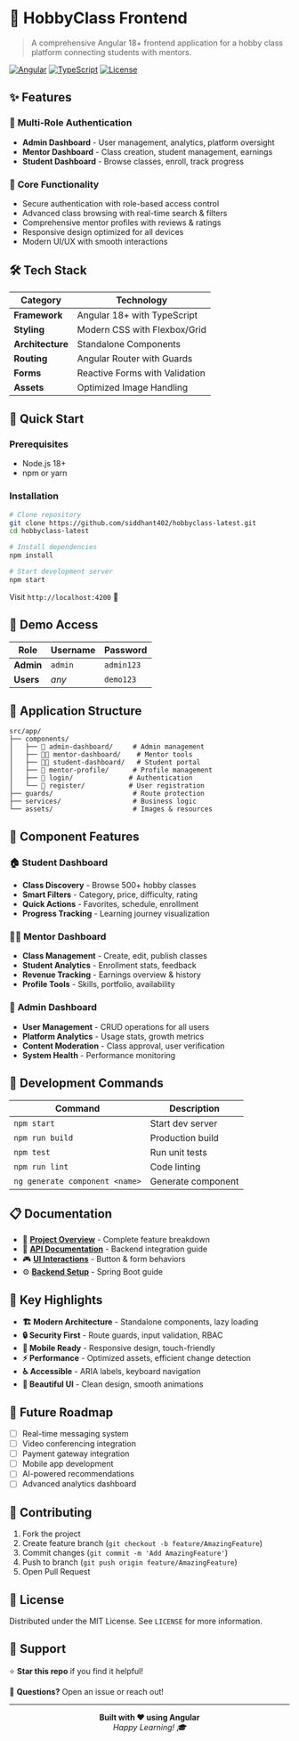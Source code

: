 # 🎨 HobbyClass Frontend

> A comprehensive Angular 18+ frontend application for a hobby class platform connecting students with mentors.

[![Angular](https://img.shields.io/badge/Angular-18%2B-red.svg)](https://angular.io/)
[![TypeScript](https://img.shields.io/badge/TypeScript-5.0%2B-blue.svg)](https://www.typescriptlang.org/)
[![License](https://img.shields.io/badge/License-MIT-green.svg)](LICENSE)

## ✨ Features

### 🔐 **Multi-Role Authentication**
- **Admin Dashboard** - User management, analytics, platform oversight
- **Mentor Dashboard** - Class creation, student management, earnings
- **Student Dashboard** - Browse classes, enroll, track progress

### 🚀 **Core Functionality**
- Secure authentication with role-based access control
- Advanced class browsing with real-time search & filters
- Comprehensive mentor profiles with reviews & ratings
- Responsive design optimized for all devices
- Modern UI/UX with smooth interactions

## 🛠️ Tech Stack

| Category | Technology |
|----------|-----------|
| **Framework** | Angular 18+ with TypeScript |
| **Styling** | Modern CSS with Flexbox/Grid |
| **Architecture** | Standalone Components |
| **Routing** | Angular Router with Guards |
| **Forms** | Reactive Forms with Validation |
| **Assets** | Optimized Image Handling |

## 🚀 Quick Start

### Prerequisites
- Node.js 18+
- npm or yarn

### Installation

```bash
# Clone repository
git clone https://github.com/siddhant402/hobbyclass-latest.git
cd hobbyclass-latest

# Install dependencies
npm install

# Start development server
npm start
```

Visit `http://localhost:4200` 🎉

## 🎯 Demo Access

| Role | Username | Password |
|------|----------|----------|
| **Admin** | `admin` | `admin123` |
| **Users** | *any* | `demo123` |

## 📱 Application Structure

```
src/app/
├── components/
│   ├── 👑 admin-dashboard/     # Admin management
│   ├── 👨‍🏫 mentor-dashboard/    # Mentor tools  
│   ├── 👨‍🎓 student-dashboard/   # Student portal
│   ├── 👤 mentor-profile/      # Profile management
│   ├── 🔐 login/              # Authentication
│   └── 📝 register/           # User registration
├── guards/                    # Route protection
├── services/                  # Business logic
└── assets/                    # Images & resources
```

## 🎨 Component Features

### 🏠 **Student Dashboard**
- **Class Discovery** - Browse 500+ hobby classes
- **Smart Filters** - Category, price, difficulty, rating
- **Quick Actions** - Favorites, schedule, enrollment
- **Progress Tracking** - Learning journey visualization

### 👨‍🏫 **Mentor Dashboard**  
- **Class Management** - Create, edit, publish classes
- **Student Analytics** - Enrollment stats, feedback
- **Revenue Tracking** - Earnings overview & history
- **Profile Tools** - Skills, portfolio, availability

### 👑 **Admin Dashboard**
- **User Management** - CRUD operations for all users
- **Platform Analytics** - Usage stats, growth metrics  
- **Content Moderation** - Class approval, user verification
- **System Health** - Performance monitoring

## 🔧 Development Commands

| Command | Description |
|---------|-------------|
| `npm start` | Start dev server |
| `npm run build` | Production build |
| `npm test` | Run unit tests |
| `npm run lint` | Code linting |
| `ng generate component <name>` | Generate component |

## 📋 Documentation

- 📖 [**Project Overview**](PROJECT_DESCRIPTION.md) - Complete feature breakdown
- 🔌 [**API Documentation**](API_ENDPOINTS.md) - Backend integration guide  
- 🎮 [**UI Interactions**](BUTTON_FUNCTIONALITY.md) - Button & form behaviors
- ⚙️ [**Backend Setup**](BACKEND_IMPLEMENTATION_GUIDE.md) - Spring Boot guide

## 🎯 Key Highlights

- **🏗️ Modern Architecture** - Standalone components, lazy loading
- **🔒 Security First** - Route guards, input validation, RBAC
- **📱 Mobile Ready** - Responsive design, touch-friendly
- **⚡ Performance** - Optimized assets, efficient change detection
- **♿ Accessible** - ARIA labels, keyboard navigation
- **🎨 Beautiful UI** - Clean design, smooth animations

## 🚀 Future Roadmap

- [ ] Real-time messaging system
- [ ] Video conferencing integration  
- [ ] Payment gateway integration
- [ ] Mobile app development
- [ ] AI-powered recommendations
- [ ] Advanced analytics dashboard

## 🤝 Contributing

1. Fork the project
2. Create feature branch (`git checkout -b feature/AmazingFeature`)
3. Commit changes (`git commit -m 'Add AmazingFeature'`)
4. Push to branch (`git push origin feature/AmazingFeature`)
5. Open Pull Request

## 📄 License

Distributed under the MIT License. See `LICENSE` for more information.

## 🌟 Support

⭐ **Star this repo** if you find it helpful!

📧 **Questions?** Open an issue or reach out!

---

<div align="center">
  <strong>Built with ❤️ using Angular</strong>
  <br>
  <em>Happy Learning! 🎓</em>
</div>